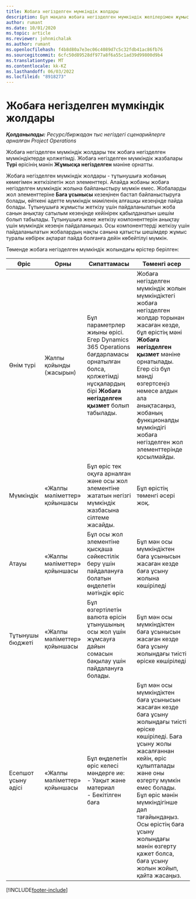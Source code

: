 ```yaml
---
title: Жобаға негізделген мүмкіндік жолдары
description: Бұл мақала жобаға негізделген мүмкіндік желілерімен жұмыс істеу туралы ақпарат береді.
author: rumant
ms.date: 10/01/2020
ms.topic: article
ms.reviewer: johnmichalak
ms.author: rumant
ms.openlocfilehash: f4b8d80a7e3ec06c4089d7c5c32fdb41ac86fb76
ms.sourcegitcommit: 6cfc50d89528df977a8f6a55c1ad39d99800d9b4
ms.translationtype: MT
ms.contentlocale: kk-KZ
ms.lasthandoff: 06/03/2022
ms.locfileid: "8918273"
---
```

# <a name="project-based-opportunity-lines"></a>Жобаға негізделген мүмкіндік жолдары

_**Қолданылады:** Ресурс/биржадан тыс негіздегі сценарийлерге арналған Project Operations_


Жобаға негізделген мүмкіндік жолдары тек жобаға негізделген мүмкіндіктерде қолжетімді. Жобаға негізделген мүмкіндік жазбалары **Түрі** өрісінің мәнін **Жұмысқа негізделген** мәніне орнатты.

Жобаға негізделген мүмкіндік жолдары - тұтынушыға жобаның көмегімен жеткізілетін жол элементтері. Алайда жобаны жобаға негізделген мүмкіндік жолына байланыстыру мүмкін емес. Жобаларды жол элементтеріне **Баға ұсынысы** кезеңінен бастап байланыстыруға болады, өйткені әдетте мүмкіндік мәміленің алғашқы кезеңінде пайда болады. Тұтынушыға жұмысты жеткізу үшін пайдаланылатын жоба санын анықтау сатылым кезеңінде кейінірек қабылданатын шешім болып табылады. Тұтынушыға жеке жеткізу компоненттерін анықтау үшін мүмкіндік кезеңін пайдаланыңыз. Осы компоненттерді жеткізу үшін пайдаланылатын жобалардың нақты санына қатысты шешімдер жұмыс туралы көбірек ақпарат пайда болғанға дейін көбейтілуі мүмкін.

Төменде жобаға негізделген мүмкіндік жолындағы өрістер берілген:

| **Өріс** | **Орны** | **Сипаттамасы** | **Төменгі әсер** |
| --- | --- | --- | --- |
| Өнім түрі | Жалпы қойынды (жасырын) | Бұл параметрлер жиыны өрісі. Егер Dynamics 365 Operations бағдарламасы орнатылған болса, қолжетімді нұсқалардың бірі **Жобаға негізделген қызмет** болып табылады.  | Жобаға негізделген мүмкіндік жолын мүмкіндіктегі жобаға негізделген жолдар торынан жасаған кезде, бұл өрістің мәні **Жобаға негізделген қызмет** мәніне орнатылады.  <br> Егер сіз бұл мәнді өзгертсеңіз немесе алдын ала анықтасаңыз, жобаның функционалды мүмкіндігі жобаға негізделген жол элементтерінде қосылмайды. |
| Мүмкіндік | «Жалпы мәліметтер» қойыншасы | Бұл өріс тек оқуға арналған және осы жол элементіне жататын негізгі мүмкіндік жазбасына сілтеме жасайды. | Бұл өрістің төменгі әсері жоқ. |
| Атауы | «Жалпы мәліметтер» қойыншасы | Бұл осы жол элементіне қысқаша сәйкестілік беру үшін пайдалануға болатын өңделетін мәтіндік өріс | Бұл мән осы мүмкіндіктен баға ұсынысын жасаған кезде баға ұсыну жолына көшіріледі |
| Тұтынушы бюджеті | «Жалпы мәліметтер» қойыншасы | Бұл өзгертілетін валюта өрісін ұтынушының осы жол үшін жұмсауға дайын сомасын бақылау үшін пайдалануға болады. | Бұл мән осы мүмкіндіктен баға ұсынысын жасаған кезде баға ұсыну жолындағы тиісті өріске көшіріледі |
| Есепшот ұсыну әдісі | «Жалпы мәліметтер» қойыншасы | Бұл өңделетін өріс келесі мәндерге ие:</br>- Уақыт және материал</br>- Бекітілген баға | Бұл мән осы мүмкіндіктен баға ұсынысын жасаған кезде баға ұсыну жолындағы тиісті өріске көшіріледі. Баға ұсыну жолы жасалғаннан кейін, өріс құлыпталады және оны өзгерту мүмкін емес болады. Бұл өріс мәнін мүмкіндігінше дәл тағайындаңыз. Осы өрістің баға ұсыну жолындағы мәнін өзгерту қажет болса, баға ұсыну жолын жойып, қайта жасаңыз. |


[!INCLUDE[footer-include](../includes/footer-banner.md)]